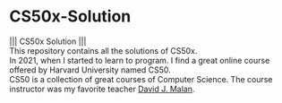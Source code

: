 # CS50x-Solution
||| CS50x Solution |||\
This repository contains all the solutions of CS50x.\
In 2021, when I started to learn to program. I find a great online course offered by Harvard University named CS50.\
CS50 is a collection of great courses of Computer Science. The course instructor was my favorite teacher [David J. Malan](https://www.facebook.com/dmalan).





